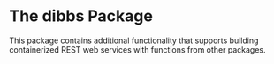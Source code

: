 # The dibbs Package

This package contains additional functionality that supports building containerized REST web services with functions from other packages.